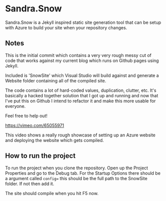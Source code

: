 # Sandra.Snow

Sandra.Snow is a Jekyll inspired static site generation tool that can be setup with Azure to build your site when your repository changes. 

## Notes

This is the initial commit which contains a very very rough messy cut of code that works against my current blog which runs on Github pages using Jekyll.

Included is 'SnowSite' which Visual Studio will build against and generate a Website folder containing all of the compiled site.

The code contains a lot of hard-coded values, duplication, clutter, etc. It's basically a hacked together solution that I got up and running and now that I've put this on Github I intend to refactor it and make this more usable for everyone.

Feel free to help out!

<https://vimeo.com/65055971>

This video shows a really rough showcase of setting up an Azure website and deploying the website which gets compiled.

## How to run the project

To run the project when you clone the repository. Open up the Project Properties and go to the Debug tab. For the Startup Options there should be a argument called `config=` this should be the full path to the SnowSite folder. If not then add it.

The site should compile when you hit F5 now. 